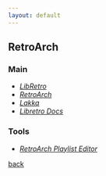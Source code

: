 ```yaml
---
layout: default
---
```


## RetroArch

### Main

* _[LibRetro](https://www.libretro.com/)_
* _[RetroArch](https://www.retroarch.com/)_
* _[Lakka](http://www.lakka.tv/)_
* _[Libretro Docs](https://docs.libretro.com/)_

### Tools

* _[RetroArch Playlist Editor](https://www.marcrobledo.com/retroarch-playlist-editor/)_

[back](../)
